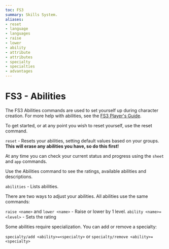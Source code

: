 ```yaml
---
toc: FS3
summary: Skills System.
aliases:
- reset
- language
- languages
- raise
- lower
- ability
- attribute
- attributes
- specialty
- specialties
- advantages
---
```

# FS3 - Abilities

The FS3 Abilities commands are used to set yourself up during character creation.  For more help with abilities, see the [FS3 Player's Guide](http://aresmush.com/fs3/fs3-3/chargen/).

To get started, or at any point you wish to reset yourself, use the reset command.

`reset` - Resets your abilities, setting default values based on your groups.
         **This will erase any abilities you have, so do this first!**

At any time you can check your current status and progress using the `sheet` and `app` commands.

Use the Abilities command to see the ratings, available abilities and descriptions.

`abilities` - Lists abilities.

There are two ways to adjust your abilities.  All abilities use the same commands:   

`raise <name>` and `lower <name>` - Raise or lower by 1 level.
`ability <name>=<level>` - Sets the rating

Some abilities require specialization.  You can add or remove a specialty:

`specialty/add <ability>=<specialty>` or `specialty/remove <ability>=<specialty>`